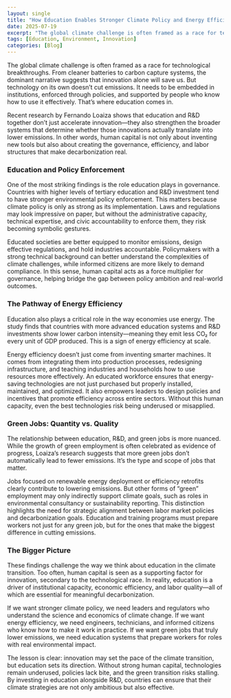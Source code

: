 ```yaml
---
layout: single
title: "How Education Enables Stronger Climate Policy and Energy Efficiency"
date: 2025-07-19
excerpt: "The global climate challenge is often framed as a race for technological breakthroughs. From cleaner batteries to carbon capture systems, the dominant narrative suggests that innovation alone will save us."
tags: [Education, Environment, Innovation]
categories: [Blog]
---
```



The global climate challenge is often framed as a race for technological breakthroughs. From cleaner batteries to carbon capture systems, the dominant narrative suggests that innovation alone will save us. But technology on its own doesn’t cut emissions. It needs to be embedded in institutions, enforced through policies, and supported by people who know how to use it effectively. That’s where education comes in.

Recent research by Fernando Loaiza shows that education and R&D together don’t just accelerate innovation—they also strengthen the broader systems that determine whether those innovations actually translate into lower emissions. In other words, human capital is not only about inventing new tools but also about creating the governance, efficiency, and labor structures that make decarbonization real.

### Education and Policy Enforcement

One of the most striking findings is the role education plays in governance. Countries with higher levels of tertiary education and R&D investment tend to have stronger environmental policy enforcement. This matters because climate policy is only as strong as its implementation. Laws and regulations may look impressive on paper, but without the administrative capacity, technical expertise, and civic accountability to enforce them, they risk becoming symbolic gestures.

Educated societies are better equipped to monitor emissions, design effective regulations, and hold industries accountable. Policymakers with a strong technical background can better understand the complexities of climate challenges, while informed citizens are more likely to demand compliance. In this sense, human capital acts as a force multiplier for governance, helping bridge the gap between policy ambition and real-world outcomes.
 
### The Pathway of Energy Efficiency

Education also plays a critical role in the way economies use energy. The study finds that countries with more advanced education systems and R&D investments show lower carbon intensity—meaning they emit less CO₂ for every unit of GDP produced. This is a sign of energy efficiency at scale.

Energy efficiency doesn’t just come from inventing smarter machines. It comes from integrating them into production processes, redesigning infrastructure, and teaching industries and households how to use resources more effectively. An educated workforce ensures that energy-saving technologies are not just purchased but properly installed, maintained, and optimized. It also empowers leaders to design policies and incentives that promote efficiency across entire sectors. Without this human capacity, even the best technologies risk being underused or misapplied.

### Green Jobs: Quantity vs. Quality

The relationship between education, R&D, and green jobs is more nuanced. While the growth of green employment is often celebrated as evidence of progress, Loaiza’s research suggests that more green jobs don’t automatically lead to fewer emissions. It’s the type and scope of jobs that matter.

Jobs focused on renewable energy deployment or efficiency retrofits clearly contribute to lowering emissions. But other forms of “green” employment may only indirectly support climate goals, such as roles in environmental consultancy or sustainability reporting. This distinction highlights the need for strategic alignment between labor market policies and decarbonization goals. Education and training programs must prepare workers not just for any green job, but for the ones that make the biggest difference in cutting emissions.

### The Bigger Picture

These findings challenge the way we think about education in the climate transition. Too often, human capital is seen as a supporting factor for innovation, secondary to the technological race. In reality, education is a driver of institutional capacity, economic efficiency, and labor quality—all of which are essential for meaningful decarbonization.

If we want stronger climate policy, we need leaders and regulators who understand the science and economics of climate change. If we want energy efficiency, we need engineers, technicians, and informed citizens who know how to make it work in practice. If we want green jobs that truly lower emissions, we need education systems that prepare workers for roles with real environmental impact.

The lesson is clear: innovation may set the pace of the climate transition, but education sets its direction. Without strong human capital, technologies remain underused, policies lack bite, and the green transition risks stalling. By investing in education alongside R&D, countries can ensure that their climate strategies are not only ambitious but also effective.
